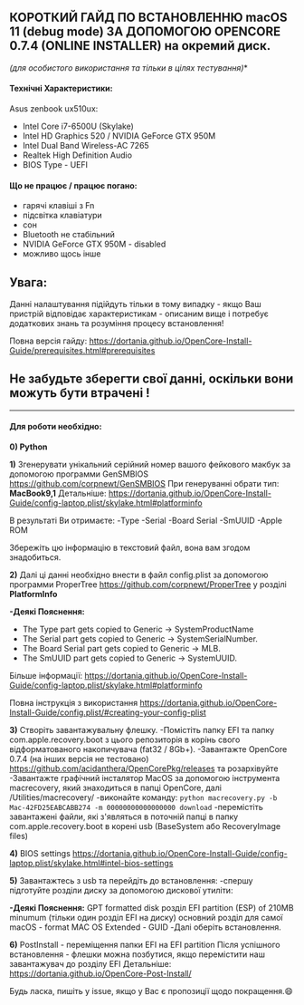 ## КОРОТКИЙ ГАЙД ПО ВСТАНОВЛЕННЮ macOS 11 (debug mode) ЗА ДОПОМОГОЮ OPENCORE 0.7.4 (ONLINE INSTALLER) на окремий диск.
*(для особистого використання та тільки в цілях тестування)**


#### Технічні Характеристики: 
Asus zenbook ux510ux:
- Intel Core i7-6500U (Skylake)
- Intel HD Graphics 520 / NVIDIA GeForce GTX 950M
- Intel Dual Band Wireless-AC 7265
- Realtek High Definition Audio
- BIOS Type - UEFI

#### Що не працює / працює погано:
- гарячі клавіші з Fn
- підсвітка клавіатури
- сон
- Bluetooth не стабільний
- NVIDIA GeForce GTX 950M - disabled
- можливо щось інше

## Увага:
Данні налаштування підійдуть тільки в тому випадку - якщо Ваш пристрій відповідає характеристикам - описаним вище і потребує додаткових знань та розуміння процесу встановлення!

Повна версія гайду:
https://dortania.github.io/OpenCore-Install-Guide/prerequisites.html#prerequisites

## Не забудьте зберегти свої данні, оскільки вони можуть бути втрачені !

------------


#### Для роботи необхідно:

**0) Python**

**1)** Згенерувати унікальний серійний номер вашого фейкового макбук за допомогою программи GenSMBIOS https://github.com/corpnewt/GenSMBIOS
При генеруванні обрати тип: **MacBook9,1**
Детальніше: https://dortania.github.io/OpenCore-Install-Guide/config-laptop.plist/skylake.html#platforminfo

В результаті Ви отримаєте:
-Type
-Serial
-Board Serial
-SmUUID
-Apple ROM

Збережіть цю інформацію в текстовий файл, вона вам згодом знадобиться.

**2)** Далі ці данні необхідно внести в файл config.plist за допомогою программи ProperTree https://github.com/corpnewt/ProperTree у розділі **PlatformInfo**

**-Деякі Пояснення:**
- The Type part gets copied to Generic -> SystemProductName
- The Serial part gets copied to Generic -> SystemSerialNumber.
- The Board Serial part gets copied to Generic -> MLB.
- The SmUUID part gets copied to Generic -> SystemUUID.

Більше інформації: https://dortania.github.io/OpenCore-Install-Guide/config-laptop.plist/skylake.html#platforminfo

Повна інструкція з використання https://dortania.github.io/OpenCore-Install-Guide/config.plist/#creating-your-config-plist

**3)** Створіть завантажувальну  флешку.
-Помістіть папку EFI та папку com.apple.recovery.boot з цього репозиторія в корінь свого відформатованого накопичувача (fat32 / 8Gb+).
-Завантажте OpenCore 0.7.4 (на інших версія не тестовано) https://github.com/acidanthera/OpenCorePkg/releases та розархівуйте
-Завантажте графічний інсталятор MacOS за допомогою інструмента macrecovery, який знаходиться в папці OpenCore, далі /Utilities/macrecovery/
-виконайте команду:
`python macrecovery.py -b Mac-42FD25EABCABB274 -m 00000000000000000 download`
-перемістіть завантажені файли, які з'являться в поточній папці в папку  com.apple.recovery.boot в корені usb (BaseSystem або RecoveryImage files)

**4)** BIOS settings https://dortania.github.io/OpenCore-Install-Guide/config-laptop.plist/skylake.html#intel-bios-settings

**5)** Завантажтесь з usb та перейдіть до встановлення:
-спершу підготуйте розділи диску за допомогою дискової утиліти:

**-Деякі Пояснення:**
GPT formatted disk
розділ EFI partition (ESP) of 210MB minumum (тільки один розділ EFI на диску)
основний розділ для самої macOS - format MAC OS Extended - GUID
-Далі оберіть встановлення.

**6)** PostInstall - переміщення папки EFI на EFI partition
Після успішного встановлення - флешки можна позбутися, якщо перемістити наш завантажувач до розділу EFI
Детальніше: https://dortania.github.io/OpenCore-Post-Install/

Будь ласка, пишіть у issue, якщо у Вас є пропозиції щодо покращення.:smile:
